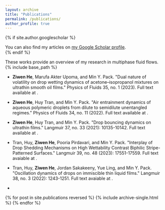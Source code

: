 ```yaml
---
layout: archive
title: "Publications"
permalink: /publications/
author_profile: true
---
```


{% if site.author.googlescholar %}
  <div class="wordwrap">You can also find my articles on <a href="{{site.author.googlescholar}}">my Google Scholar profile</a>.</div>
{% endif %}

These works provide an overview of my research in multiphase fluid flows.
{% include base_path %}
* **Ziwen He**, Marufa Akter Upoma, and Min Y. Pack. "Dual nature of volatility on drop wetting dynamics of acetone–isopropanol mixtures on ultrathin smooth oil films." </i>Physics of Fluids 35, no. 1 (2023).</i> Full text available at <a href="https://doi.org/10.1063/5.0131299"></a>.

* **Ziwen He**, Huy Tran, and Min Y. Pack. "Air entrainment dynamics of aqueous polymeric droplets from dilute to semidilute unentangled regimes." </i>Physics of Fluids 34, no. 11 (2022). </i> Full text available at <a href="https://doi.org/10.1063/5.0130251"></a>.

* **Ziwen He**, Huy Tran, and Min Y. Pack. "Drop bouncing dynamics on ultrathin films." </i>Langmuir 37, no. 33 (2021): 10135-10142. </i> Full text available at <a href="https://doi.org/10.1021/acs.langmuir.1c01510"></a>.

* Tran, Huy, **Ziwen He**, Pooria Pirdavari, and Min Y. Pack. "Interplay of Drop Shedding Mechanisms on High Wettability Contrast Biphilic Stripe-Patterned Surfaces." </i>Langmuir 39, no. 48 (2023): 17551-17559. </i> Full text avaiable at <a href="https://doi.org/10.1021/acs.langmuir.3c03042"></a>.

* Tran, Huy, **Ziwen He**, Jordan Sakakeeny, Yue Ling, and Min Y. Pack. "Oscillation dynamics of drops on immiscible thin liquid films." </i>Langmuir 38, no. 3 (2022): 1243-1251.</i> Full text avaiable at <a href="https://doi.org/10.1021/acs.langmuir.1c03029"></a>.
* 
{% for post in site.publications reversed %}
  {% include archive-single.html %}
{% endfor %}
